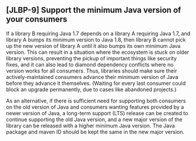 [JLBP-9] Support the minimum Java version of your consumers
-----------------------------------------------------------

If a library B requiring Java 1.7 depends on a library A requiring Java 1.7, and
library A bumps its minimum version to Java 1.8, then library B cannot pick up
the new version of library A until it also bumps its own minimum Java
version. This can result in a situation where the ecosystem is stuck on older
library versions, preventing the pickup of important things like security fixes,
and it can also lead to diamond dependency conflicts where no version works for
all consumers. Thus, libraries should make sure their actively-maintained
consumers advance their minimum version of Java before they advance it
themselves. (Waiting for every last consumer could block an upgrade permanently,
due to cases like abandoned projects.)

As an alternative, if there is sufficient need for supporting both consumers on
the old version of Java and consumers wanting features provided by a newer
version of Java, a long-term support (LTS) release can be created to continue
supporting the old Java version, and a new major version of the library can be
released with a higher minimum Java version. The Java package and maven ID
should be kept the same in the new major version.
